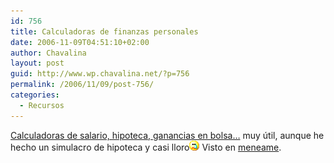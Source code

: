 ```yaml
---
id: 756
title: Calculadoras de finanzas personales
date: 2006-11-09T04:51:10+02:00
author: Chavalina
layout: post
guid: http://www.wp.chavalina.net/?p=756
permalink: /2006/11/09/post-756/
categories:
  - Recursos
---
```

<a href="http://www.bolsacinco.com/calculadoras/" target="_blank">Calculadoras de salario, hipoteca, ganancias en bolsa…</a> muy &uacute;til, aunque he hecho un simulacro de hipoteca y casi lloro![llorar](/imagenes/emoticonos/llorar.gif) Visto en <a href="http://meneame.net/story/calculadoras-para-tus-finanzas-personales" target="_blank">meneame</a>.